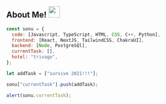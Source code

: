 ## About Me! <img src="https://media.giphy.com/media/iigp4VDyf5dCLRlGkm/giphy.gif" width="30">


```javascript
const sonu = {
  code: [Javascript, TypeScript, HTML, CSS, C++, Python],
  frontend: [React, NextJS, TailwindCSS, ChakraUI],
  backend: [Node, PostgreSQl],
  currentTask: [],
  hotel: "trivago",
};

let addTask = ["survive 2021!!!"];

sonu["currentTask"].push(addTask);

alert(sonu.currentTask);
```

